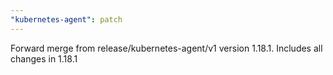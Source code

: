 ```yaml
---
"kubernetes-agent": patch
---
```


Forward merge from release/kubernetes-agent/v1 version 1.18.1. Includes all changes in 1.18.1
